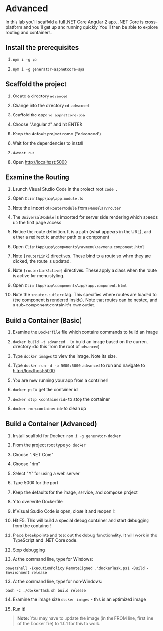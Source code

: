 # Advanced 

In this lab you'll scaffold a full .NET Core Angular 2 app. .NET Core is cross-platform and you'll get up and running quickly. You'll then be able to explore routing and containers. 

## Install the prerequisites 

1. `npm i -g yo` 

2. `npm i -g generator-aspnetcore-spa` 

## Scaffold the project 

1. Create a directory `advanced` 

2. Change into the directory `cd advanced` 

3. Scaffold the app: `yo aspnetcore-spa` 

4. Choose "Angular 2" and hit ENTER 

5. Keep the default project name ("advanced")

6. Wait for the dependencies to install 

7. `dotnet run` 

8. Open [http://localhost:5000](http://localhost:5000)

## Examine the Routing 

1. Launch Visual Studio Code in the project root `code .` 

2. Open `ClientApp\app\app.module.ts` 

3. Note the import of `RouterModule` from `@angular/router` 

4. The `UniversalModule` is imported for server side rendering which speeds up the first page access 

5. Notice the route definition. It is a path (what appears in the URL), and either a redirect to another path or a component

6. Open `ClientApp\app\components\navmenu\navmenu.component.html` 

7. Note `[routerLink]` directives. These bind to a route so when they are clicked, the route is updated. 

8. Note `[routerLinkActive]` directives. These apply a class when the route is active for menu styling. 

9. Open `ClientApp\app\components\app\app.component.html` 

10. Note the `<router-outler>` tag. This specifies where routes are loaded to (the component is rendered inside). Note that routes can be nested, and a sub-component contain it's own outlet.

## Build a Container (Basic)

1. Examine the `Dockerfile` file which contains commands to build an image 

2. `docker build -t advanced .` to build an image based on the current directory (do this from the root of `advanced`)

3. Type `docker images` to view the image. Note its size. 

4. Type `docker run -d -p 5000:5000 advanced` to run and navigate to [http://localhost:5000](http://localhost:5000)

5. You are now running your app from a container! 

6. `docker ps` to get the container id 

7. `docker stop <containerid>` to stop the container 

8. `docker rm <containerid>` to clean up 

## Build a Container (Advanced) 

1. Install scaffold for Docker: `npm i -g generator-docker` 

2. From the project root type `yo docker` 

3. Choose ".NET Core" 

4. Choose "rtm" 

5. Select "Y" for using a web server 

6. Type 5000 for the port 

7. Keep the defaults for the image, service, and compose project

8. Y to overwrite Dockerfile 

9. If Visual Studio Code is open, close it and reopen it 

10. Hit F5. This will build a special debug container and start debugging from the container! 

11. Place breakpoints and test out the debug functionality. It will work in the TypeScript and .NET Core code. 

12. Stop debugging 

13. At the command line, type for Windows: 

`powershell -ExecutionPolicy RemoteSigned .\dockerTask.ps1 -Build -Environment release` 

13. At the command line, type for non-Windows: 

`bash -c ./dockerTask.sh build release` 

14. Examine the image size `docker images` - this is an optimized image 

15. Run it! 

>**Note:** You may have to update the image (in the FROM line, first line of the Docker file) to 1.0.1 for this to work.



